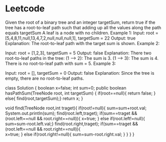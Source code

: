 # Leetcode

Given the root of a binary tree and an integer targetSum, return true if the tree has a root-to-leaf path such that adding up all the values along the path equals targetSum
A leaf is a node with no children.
Example 1:
Input: root = [5,4,8,11,null,13,4,7,2,null,null,null,1], targetSum = 22
Output: true
Explanation: The root-to-leaf path with the target sum is shown.
Example 2:


Input: root = [1,2,3], targetSum = 5
Output: false
Explanation: There two root-to-leaf paths in the tree:
(1 --> 2): The sum is 3.
(1 --> 3): The sum is 4.
There is no root-to-leaf path with sum = 5.
Example 3:

Input: root = [], targetSum = 0
Output: false
Explanation: Since the tree is empty, there are no root-to-leaf paths.


class Solution {
    boolean x=false;
    int sum=0;
    public boolean hasPathSum(TreeNode root, int targetSum) {
      if(root==null){
        return false;
      }
        else{
        find(root,targetSum);}
            return x;
    }

  void find(TreeNode root,int traget){
     if(root!=null){
       sum=sum+root.val;
       System.out.println(sum);
       find(root.left,traget);
       if(sum==traget && (root.left==null && root.right==null)){
            x=true;
       }
       else if(root.left!=null){
       sum=sum-root.left.val;}
       find(root.right,traget);
         if(sum==traget && (root.left==null && root.right==null)){     
            x=true;
         } 
       else if(root.right!=null){
           sum=sum-root.right.val;
       }
  }
  }
}
 
